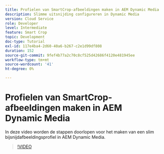 ```yaml
---
title: Profielen van SmartCrop-afbeeldingen maken in AEM Dynamic Media
description: Slimme uitsnijding configureren in Dynamic Media
version: Cloud Service
role: Developer
level: Intermediate
feature: Smart Crop
topic: Development
doc-type: Tutorial
exl-id: 117e4ba4-2d60-40a6-b267-c2e1d99df808
duration: 152
source-git-commit: 9fef4b77a2c70c8cf525d42686f4120e481945ee
workflow-type: tm+mt
source-wordcount: '41'
ht-degree: 0%

---
```


# Profielen van SmartCrop-afbeeldingen maken in AEM Dynamic Media

In deze video worden de stappen doorlopen voor het maken van een slim bijsnijdafbeeldingsprofiel in AEM Dynamic Media.

>[!VIDEO](https://video.tv.adobe.com/v/335460?quality=12&learn=on)
